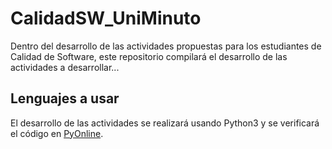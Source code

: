 # CalidadSW_UniMinuto
Dentro del desarrollo de las actividades propuestas para los estudiantes de Calidad de Software, este repositorio compilará el desarrollo de las actividades a desarrollar...
## Lenguajes a usar
El desarrollo de las actividades se realizará usando Python3 y se verificará el código en [PyOnline](http://bit.ly/2lTmiIe).
